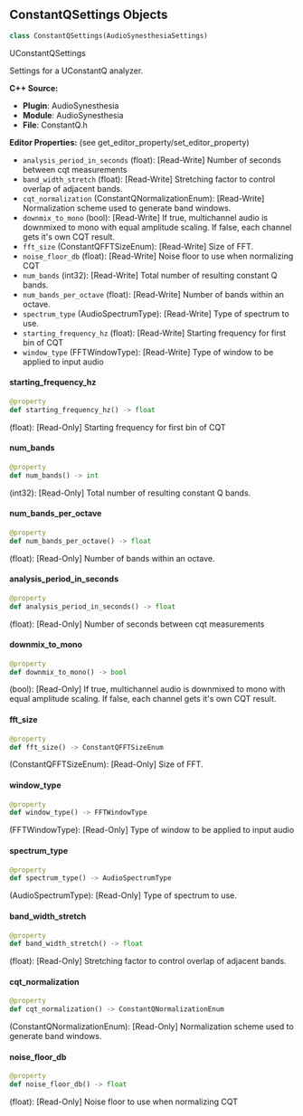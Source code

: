 ## ConstantQSettings Objects

```python
class ConstantQSettings(AudioSynesthesiaSettings)
```

UConstantQSettings

Settings for a UConstantQ analyzer.

**C++ Source:**

- **Plugin**: AudioSynesthesia
- **Module**: AudioSynesthesia
- **File**: ConstantQ.h

**Editor Properties:** (see get_editor_property/set_editor_property)

- ``analysis_period_in_seconds`` (float):  [Read-Write] Number of seconds between cqt measurements
- ``band_width_stretch`` (float):  [Read-Write] Stretching factor to control overlap of adjacent bands.
- ``cqt_normalization`` (ConstantQNormalizationEnum):  [Read-Write] Normalization scheme used to generate band windows.
- ``downmix_to_mono`` (bool):  [Read-Write] If true, multichannel audio is downmixed to mono with equal amplitude scaling. If false, each channel gets it's own CQT result.
- ``fft_size`` (ConstantQFFTSizeEnum):  [Read-Write] Size of FFT.
- ``noise_floor_db`` (float):  [Read-Write] Noise floor to use when normalizing CQT
- ``num_bands`` (int32):  [Read-Write] Total number of resulting constant Q bands.
- ``num_bands_per_octave`` (float):  [Read-Write] Number of bands within an octave.
- ``spectrum_type`` (AudioSpectrumType):  [Read-Write] Type of spectrum to use.
- ``starting_frequency_hz`` (float):  [Read-Write] Starting frequency for first bin of CQT
- ``window_type`` (FFTWindowType):  [Read-Write] Type of window to be applied to input audio

<a id="unreal.ConstantQSettings.starting_frequency_hz"></a>

#### starting_frequency_hz

```python
@property
def starting_frequency_hz() -> float
```

(float):  [Read-Only] Starting frequency for first bin of CQT

<a id="unreal.ConstantQSettings.num_bands"></a>

#### num_bands

```python
@property
def num_bands() -> int
```

(int32):  [Read-Only] Total number of resulting constant Q bands.

<a id="unreal.ConstantQSettings.num_bands_per_octave"></a>

#### num_bands_per_octave

```python
@property
def num_bands_per_octave() -> float
```

(float):  [Read-Only] Number of bands within an octave.

<a id="unreal.ConstantQSettings.analysis_period_in_seconds"></a>

#### analysis_period_in_seconds

```python
@property
def analysis_period_in_seconds() -> float
```

(float):  [Read-Only] Number of seconds between cqt measurements

<a id="unreal.ConstantQSettings.downmix_to_mono"></a>

#### downmix_to_mono

```python
@property
def downmix_to_mono() -> bool
```

(bool):  [Read-Only] If true, multichannel audio is downmixed to mono with equal amplitude scaling. If false, each channel gets it's own CQT result.

<a id="unreal.ConstantQSettings.fft_size"></a>

#### fft_size

```python
@property
def fft_size() -> ConstantQFFTSizeEnum
```

(ConstantQFFTSizeEnum):  [Read-Only] Size of FFT.

<a id="unreal.ConstantQSettings.window_type"></a>

#### window_type

```python
@property
def window_type() -> FFTWindowType
```

(FFTWindowType):  [Read-Only] Type of window to be applied to input audio

<a id="unreal.ConstantQSettings.spectrum_type"></a>

#### spectrum_type

```python
@property
def spectrum_type() -> AudioSpectrumType
```

(AudioSpectrumType):  [Read-Only] Type of spectrum to use.

<a id="unreal.ConstantQSettings.band_width_stretch"></a>

#### band_width_stretch

```python
@property
def band_width_stretch() -> float
```

(float):  [Read-Only] Stretching factor to control overlap of adjacent bands.

<a id="unreal.ConstantQSettings.cqt_normalization"></a>

#### cqt_normalization

```python
@property
def cqt_normalization() -> ConstantQNormalizationEnum
```

(ConstantQNormalizationEnum):  [Read-Only] Normalization scheme used to generate band windows.

<a id="unreal.ConstantQSettings.noise_floor_db"></a>

#### noise_floor_db

```python
@property
def noise_floor_db() -> float
```

(float):  [Read-Only] Noise floor to use when normalizing CQT

<a id="unreal.ConstantQAnalyzer"></a>